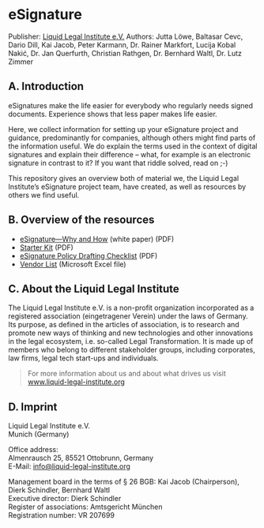 # eSignature

Publisher: [Liquid Legal Institute e.V.](https://www.liquid-legal-institute.org/)
Authors: Jutta Löwe, Baltasar Cevc, Dario Dill, Kai Jacob, Peter Karmann, Dr. Rainer Markfort, Lucija Kobal Nakić, Dr. Jan Querfurth, Christian Rathgen, Dr. Bernhard Waltl, Dr. Lutz Zimmer

## A. Introduction

eSignatures make the life easier for everybody who regularly needs signed documents. Experience shows that less paper makes life easier. 

Here, we collect information for setting up your eSignature project and guidance, predominantly for companies, although others might find parts of the information useful. We do explain the terms used in the context of digital signatures and explain their difference – what, for example is an electronic signature in contrast to it? If you want that riddle solved, read on ;-)

This repository gives an overview both of material we, the Liquid Legal Institute’s eSignature project team, have created, as well as resources by others we find useful.

## B. Overview of the resources

- [eSignature—Why and How](deliverables/eSignature-LLI-whitepaper.pdf) (white paper) (PDF)
- [Starter Kit](deliverables/eSignature-LLI-starter-kit.pdf) (PDF)
- [eSignature Policy Drafting Checklist](deliverables/eSignature_policy_drafting_checklist.pdf) (PDF)
- [Vendor List](deliverables/eSignature-LLI-vendor-list.xlsx) (Microsoft Excel file)

## C. About the Liquid Legal Institute

The Liquid Legal Institute e.V. is a non-profit organization incorporated as a registered association (eingetragener Verein) under the laws of Germany. Its purpose, as defined in the articles of association, is to research and promote new ways of thinking and new technologies and other innovations in the legal ecosystem, i.e. so-called Legal Transformation. It is made up of members who belong to different stakeholder groups, including corporates, law firms, legal tech start-ups and individuals. 

> For more information about us and about what drives us visit www.liquid-legal-institute.org

## D. Imprint

Liquid Legal Institute e.V.  
Munich (Germany)

Office address:  
Almenrausch 25, 85521 Ottobrunn, Germany  
E-Mail: info@liquid-legal-institute.org

Management board in the terms of § 26 BGB: Kai Jacob (Chairperson), Dierk Schindler, Bernhard Waltl  
Executive director: Dierk Schindler  
Register of associations: Amtsgericht München  
Registration number: VR 207699  
